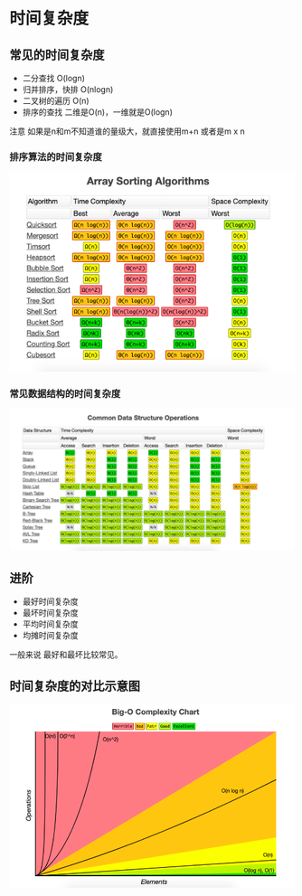 # 时间复杂度
## 常见的时间复杂度
- 二分查找 O(logn)
- 归并排序，快排 O(nlogn)
- 二叉树的遍历 O(n)
- 排序的查找 二维是O(n)，一维就是O(logn)

注意 如果是n和m不知道谁的量级大，就直接使用m+n 或者是m x n
### 排序算法的时间复杂度
![1.2](./1.2.png)
### 常见数据结构的时间复杂度
![1.3](./1.3.png)
## 进阶
- 最好时间复杂度
- 最坏时间复杂度
- 平均时间复杂度
- 均摊时间复杂度

一般来说 最好和最坏比较常见。
## 时间复杂度的对比示意图

![1.1](./1.1.png)
